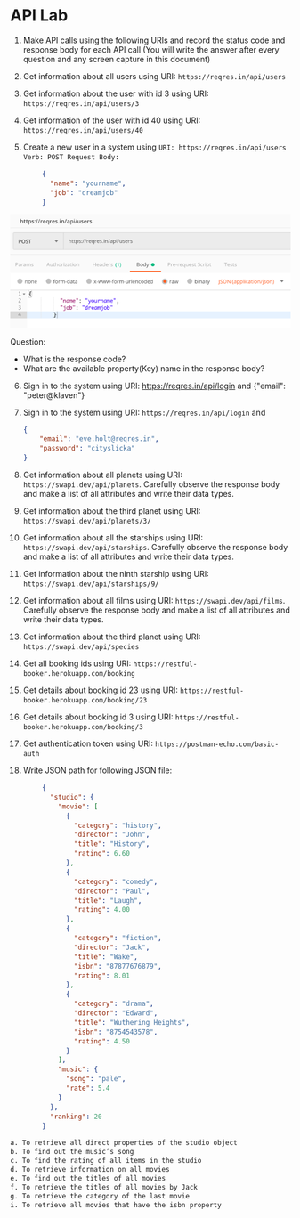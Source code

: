 # API Lab

1. Make API calls using the following URIs and record the status code and response body for each API call (You will write the answer after every  question and any screen  capture in this document)
2. Get information about all users using URI: `https://reqres.in/api/users`
3. Get information about the user with id 3 using URI: `https://reqres.in/api/users/3`
4. Get information of the user with id 40 using URI: `https://reqres.in/api/users/40`

5.  Create a new user in a system using
`URI: https://reqres.in/api/users
Verb: POST
Request Body:`
```json
        { 
          "name": "yourname",  
          "job": "dreamjob"
        }
```
![img.png](img.png)

Question:
* What is the response code?
* What are the available property(Key) name in the response body?

6. Sign in to the system using URI: https://reqres.in/api/login and  {"email": "peter@klaven"}

7. Sign in to the system using URI: `https://reqres.in/api/login` and 
   ```json
   {
       "email": "eve.holt@reqres.in",
       "password": "cityslicka"
   }
   ```
8. Get information about all planets using URI: `https://swapi.dev/api/planets`. Carefully observe the response body and make a list of all attributes and write their data types.

9. Get information about the third planet using URI: `https://swapi.dev/api/planets/3/`

10. Get information about all the starships using URI: `https://swapi.dev/api/starships`. Carefully observe the response body and make a list of all attributes and write their data types.

11. Get information about the ninth starship using URI: `https://swapi.dev/api/starships/9/`

12. Get information about all films using URI: `https://swapi.dev/api/films`. Carefully observe the response body and make a list of all attributes and write their data types.

13. Get information about the third planet using URI: `https://swapi.dev/api/species`

14. Get all booking ids using URI: `https://restful-booker.herokuapp.com/booking`

15. Get details about booking id 23 using URI: `https://restful-booker.herokuapp.com/booking/23`

16. Get details about booking id 3 using URI: `https://restful-booker.herokuapp.com/booking/3`

17. Get authentication token using URI: `https://postman-echo.com/basic-auth`

18. Write JSON path for following JSON file:
```json
        {
          "studio": {
            "movie": [
              {
                "category": "history",
                "director": "John",
                "title": "History",
                "rating": 6.60
              },
              {
                "category": "comedy",
                "director": "Paul",
                "title": "Laugh",
                "rating": 4.00
              },
              {
                "category": "fiction",
                "director": "Jack",
                "title": "Wake",
                "isbn": "87877676879",
                "rating": 8.01
              },
              {
                "category": "drama",
                "director": "Edward",
                "title": "Wuthering Heights",
                "isbn": "8754543578",
                "rating": 4.50
              }
            ],
            "music": {
              "song": "pale",
              "rate": 5.4
            }
          },
          "ranking": 20
        }
```
    a. To retrieve all direct properties of the studio object
    b. To find out the music’s song
    c. To find the rating of all items in the studio
    d. To retrieve information on all movies
    e. To find out the titles of all movies
    f. To retrieve the titles of all movies by Jack
    g. To retrieve the category of the last movie
    i. To retrieve all movies that have the isbn property